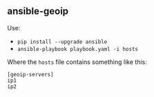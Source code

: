 ## ansible-geoip

Use:

- `pip install --upgrade ansible`
- `ansible-playbook playbook.yaml -i hosts`

Where the `hosts` file contains something like this:

```
[geoip-servers]
ip1
ip2
```
